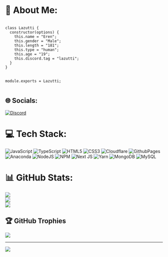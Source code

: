 <h1>💫 About Me:</h1>
<pre>
<code>
class Lazutti {
  constructor(options) {
    this.name = "Eren";
    this.gender = "Male";
    this.length = "181";
    this.type = "human";
    this.age = "19";
    this.discord.tag = "lazutti";
  }
}

module.exports = Lazutti;
</code>
</pre>

## 🌐 Socials:
[![Discord](https://img.shields.io/badge/Discord-%237289DA.svg?logo=discord&logoColor=white)](https://discord.gg/lazutti) 

# 💻 Tech Stack:
![JavaScript](https://img.shields.io/badge/javascript-%23323330.svg?style=for-the-badge&logo=javascript&logoColor=%23F7DF1E) ![TypeScript](https://img.shields.io/badge/typescript-%23007ACC.svg?style=for-the-badge&logo=typescript&logoColor=white) ![HTML5](https://img.shields.io/badge/html5-%23E34F26.svg?style=for-the-badge&logo=html5&logoColor=white) ![CSS3](https://img.shields.io/badge/css3-%231572B6.svg?style=for-the-badge&logo=css3&logoColor=white) ![Cloudflare](https://img.shields.io/badge/Cloudflare-F38020?style=for-the-badge&logo=Cloudflare&logoColor=white) ![GithubPages](https://img.shields.io/badge/github%20pages-121013?style=for-the-badge&logo=github&logoColor=white) ![Anaconda](https://img.shields.io/badge/Anaconda-%2344A833.svg?style=for-the-badge&logo=anaconda&logoColor=white) ![NodeJS](https://img.shields.io/badge/node.js-6DA55F?style=for-the-badge&logo=node.js&logoColor=white) ![NPM](https://img.shields.io/badge/NPM-%23CB3837.svg?style=for-the-badge&logo=npm&logoColor=white) ![Next JS](https://img.shields.io/badge/Next-black?style=for-the-badge&logo=next.js&logoColor=white) ![Yarn](https://img.shields.io/badge/yarn-%232C8EBB.svg?style=for-the-badge&logo=yarn&logoColor=white) ![MongoDB](https://img.shields.io/badge/MongoDB-%234ea94b.svg?style=for-the-badge&logo=mongodb&logoColor=white) ![MySQL](https://img.shields.io/badge/mysql-4479A1.svg?style=for-the-badge&logo=mysql&logoColor=white)
# 📊 GitHub Stats:
![](https://github-readme-stats.vercel.app/api?username=Lazutti&theme=dark&hide_border=false&include_all_commits=false&count_private=false)<br/>
![](https://github-readme-streak-stats.herokuapp.com/?user=Lazutti&theme=dark&hide_border=false)<br/>
![](https://github-readme-stats.vercel.app/api/top-langs/?username=Lazutti&theme=dark&hide_border=false&include_all_commits=false&count_private=false&layout=compact)

## 🏆 GitHub Trophies
![](https://github-profile-trophy.vercel.app/?username=Lazutti&theme=radical&no-frame=false&no-bg=true&margin-w=4)

---
[![](https://visitcount.itsvg.in/api?id=Lazutti&icon=0&color=0)](https://visitcount.itsvg.in)

<!-- Proudly created with GPRM ( https://gprm.itsvg.in ) -->
